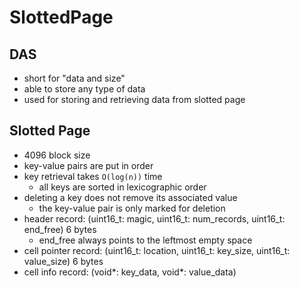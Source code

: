 # SlottedPage

## DAS
- short for "data and size"
- able to store any type of data
- used for storing and retrieving data from slotted page

## Slotted Page
- 4096 block size
- key-value pairs are put in order
- key retrieval takes `O(log(n))` time
    - all keys are sorted in lexicographic order
- deleting a key does not remove its associated value
    - the key-value pair is only marked for deletion
- header record: (uint16_t: magic, uint16_t: num_records, uint16_t: end_free) 6 bytes
    - end_free always points to the leftmost empty space
- cell pointer record: (uint16_t: location, uint16_t: key_size, uint16_t: value_size) 6 bytes
- cell info record: (void*: key_data, void*: value_data)
